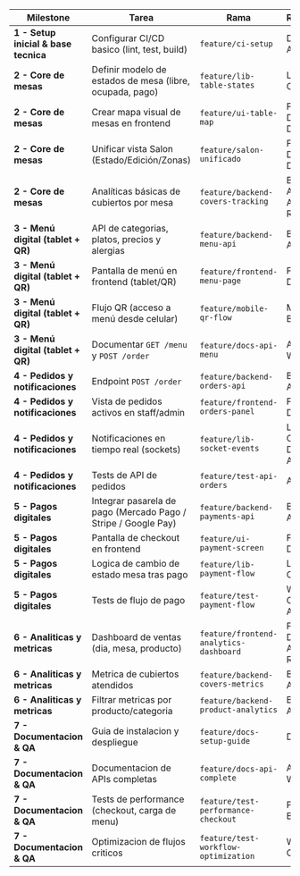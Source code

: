 ﻿| Milestone                           | Tarea                                                          | Rama                                 | Responsable                          | Estado     |
| ----------------------------------- | -------------------------------------------------------------- | ------------------------------------ | ------------------------------------ | ---------- |
| **1 - Setup inicial & base tecnica** | Configurar CI/CD basico (lint, test, build)                    | `feature/ci-setup`                   | DevOps Automator                     | Hecho      |
| **2 - Core de mesas**               | Definir modelo de estados de mesa (libre, ocupada, pago)       | `feature/lib-table-states`           | Lib Logic Owner                      | Hecho      |
| **2 - Core de mesas**               | Crear mapa visual de mesas en frontend                         | `feature/ui-table-map`               | Frontend Dev + UI Designer           | Hecho      |
| **2 - Core de mesas**               | Unificar vista Salon (Estado/Edición/Zonas)                    | `feature/salon-unificado`            | Frontend Dev + UI Designer           | Hecho      |
| **2 - Core de mesas**               | Analíticas básicas de cubiertos por mesa                       | `feature/backend-covers-tracking`    | Backend Architect + Analytics Reporter | Hecho      |
| **3 - Menú digital (tablet + QR)**  | API de categorias, platos, precios y alergias                  | `feature/backend-menu-api`           | Backend Architect                    | Hecho      |
| **3 - Menú digital (tablet + QR)**  | Pantalla de menú en frontend (tablet/QR)                       | `feature/frontend-menu-page`         | Frontend Dev                         | Hecho      |
| **3 - Menú digital (tablet + QR)**  | Flujo QR (acceso a menú desde celular)                         | `feature/mobile-qr-flow`             | Mobile App Builder                   | Hecho      |
| **3 - Menú digital (tablet + QR)**  | Documentar `GET /menu` y `POST /order`                         | `feature/docs-api-menu`              | API Docs Writer                      | Hecho      |
| **4 - Pedidos y notificaciones**    | Endpoint `POST /order`                                         | `feature/backend-orders-api`         | Backend Architect                    | Hecho      |
| **4 - Pedidos y notificaciones**    | Vista de pedidos activos en staff/admin                        | `feature/frontend-orders-panel`      | Frontend Dev                         | En progreso |
| **4 - Pedidos y notificaciones**    | Notificaciones en tiempo real (sockets)                        | `feature/lib-socket-events`          | Lib Logic Owner + DevOps Automator   | Pendiente  |
| **4 - Pedidos y notificaciones**    | Tests de API de pedidos                                        | `feature/test-api-orders`            | API Tester                           | Pendiente  |
| **5 - Pagos digitales**             | Integrar pasarela de pago (Mercado Pago / Stripe / Google Pay) | `feature/backend-payments-api`       | Backend Architect                    | Pendiente  |
| **5 - Pagos digitales**             | Pantalla de checkout en frontend                               | `feature/ui-payment-screen`          | Frontend Dev                         | Pendiente  |
| **5 - Pagos digitales**             | Logica de cambio de estado mesa tras pago                      | `feature/lib-payment-flow`           | Lib Logic Owner                      | Pendiente  |
| **5 - Pagos digitales**             | Tests de flujo de pago                                         | `feature/test-payment-flow`          | Workflow Optimizer + API Tester      | Pendiente  |
| **6 - Analiticas y metricas**       | Dashboard de ventas (dia, mesa, producto)                      | `feature/frontend-analytics-dashboard` | Frontend Dev + Analytics Reporter  | Hecho      |
| **6 - Analiticas y metricas**       | Metrica de cubiertos atendidos                                 | `feature/backend-covers-metrics`     | Backend Architect                    | Hecho      |
| **6 - Analiticas y metricas**       | Filtrar metricas por producto/categoria                        | `feature/backend-product-analytics`  | Backend Architect                    | Pendiente  |
| **7 - Documentacion & QA**          | Guia de instalacion y despliegue                               | `feature/docs-setup-guide`           | Doc Writer                           | Pendiente  |
| **7 - Documentacion & QA**          | Documentacion de APIs completas                                | `feature/docs-api-complete`          | API Docs Writer                      | Pendiente  |
| **7 - Documentacion & QA**          | Tests de performance (checkout, carga de menu)                 | `feature/test-performance-checkout`  | Performance Benchmarker              | Pendiente  |
| **7 - Documentacion & QA**          | Optimizacion de flujos criticos                                | `feature/test-workflow-optimization` | Workflow Optimizer                   | Pendiente  |


